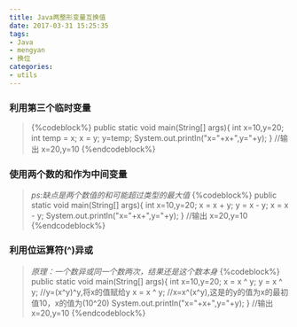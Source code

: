 ```yaml
---
title: Java两整形变量互换值
date: 2017-03-31 15:25:35
tags:
- Java
- mengyan
- 换位
categories:
- utils
---
```

### 利用第三个临时变量
> {%codeblock%}
public static void main(String[] args){
    int x=10,y=20;
    int temp = x;
    x = y;
    y=temp;
    System.out.println("x="+x+",y="+y);
}
//输出
x=20,y=10
{%endcodeblock%}

### 使用两个数的和作为中间变量
> *ps:缺点是两个数值的和可能超过类型的最大值*
> {%codeblock%}
public static void main(String[] args){
    int x=10,y=20;
    x = x + y;
    y = x - y;
    x = x - y;
    System.out.println("x="+x+",y="+y);
}
//输出
x=20,y=10
{%endcodeblock%}

### 利用位运算符(^)异或
> *原理：一个数异或同一个数两次，结果还是这个数本身*
> {%codeblock%}
public static void main(String[] args){
    int x=10,y=20;
    x = x ^ y;
    y = x ^ y;    //y=(x^y)^y,将x的值赋给y
    x = x ^ y;    //x=x^(x^y),这是的y的值为x的最初值10，x的值为(10^20)
    System.out.println("x="+x+",y="+y);
}
//输出
x=20,y=10
{%endcodeblock%}
